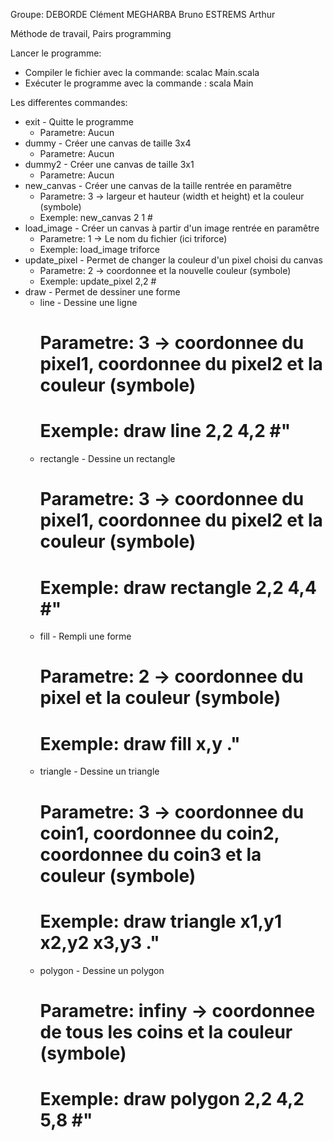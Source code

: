 Groupe: 
    DEBORDE Clément
    MEGHARBA Bruno
    ESTREMS Arthur

Méthode de travail, Pairs programming 

Lancer le programme:
* Compiler le fichier avec la commande: scalac Main.scala
* Exécuter le programme avec la commande : scala Main

Les differentes commandes:
- exit - Quitte le programme
    * Parametre: Aucun
- dummy - Créer une canvas de taille 3x4
    * Parametre: Aucun
- dummy2 - Créer une canvas de taille 3x1
    * Parametre: Aucun
- new_canvas - Créer une canvas de la taille rentrée en paramêtre 
    * Parametre: 3 -> largeur et hauteur (width et height) et la couleur (symbole)
    * Exemple: new_canvas 2 1 #
- load_image - Créer un canvas à partir d'un image rentrée en paramêtre 
    * Parametre: 1 -> Le nom du fichier (ici triforce)
    * Exemple: load_image triforce
- update_pixel - Permet de changer la couleur d'un pixel choisi du canvas
    * Parametre: 2 -> coordonnee et la nouvelle couleur (symbole)
    * Exemple: update_pixel 2,2 #
- draw - Permet de dessiner une forme 
    * line - Dessine une ligne
        # Parametre: 3 -> coordonnee du pixel1, coordonnee du pixel2 et la couleur (symbole)
        # Exemple: draw line 2,2 4,2 #" 
    * rectangle - Dessine un rectangle
        # Parametre: 3 -> coordonnee du pixel1, coordonnee du pixel2 et la couleur (symbole)
        # Exemple: draw rectangle 2,2 4,4 #" 
    * fill - Rempli une forme
        # Parametre: 2 -> coordonnee du pixel et la couleur (symbole)
        # Exemple: draw fill x,y ." 
    * triangle - Dessine un triangle
        # Parametre: 3 -> coordonnee du coin1, coordonnee du coin2, coordonnee du coin3 et la couleur (symbole)
        # Exemple: draw triangle x1,y1 x2,y2 x3,y3 ." 
    * polygon - Dessine un polygon
        # Parametre: infiny -> coordonnee de tous les coins et la couleur (symbole)
        # Exemple: draw polygon 2,2 4,2 5,8 #" 
